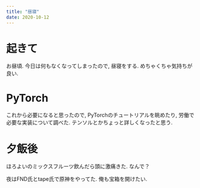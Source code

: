 ```yaml
---
title: "昼寝"
date: 2020-10-12
---
```


# 起きて
お昼頃. 今日は何もなくなってしまったので, 昼寝をする. めちゃくちゃ気持ちが良い.

# PyTorch
これから必要になると思ったので, PyTorchのチュートリアルを眺めたり, 労働で必要な実装について調べた. テンソルとかちょっと詳しくなったと思う.

# 夕飯後
ほろよいのミックスフルーツ飲んだら頭に激痛きた. なんで？

夜はFND氏とtape氏で原神をやってた. 俺も宝箱を開けたい.